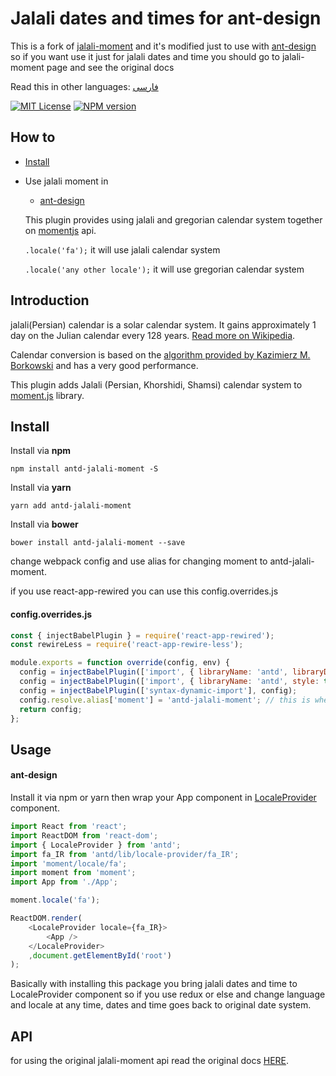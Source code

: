 # Jalali dates and times for ant-design

This is a fork of [jalali-moment](https://github.com/fingerpich/jalali-moment) and it's modified just to use with [ant-design](https://github.com/ant-design/ant-design) so if you want use it just for jalali dates and time you should go to jalali-moment page and see the original docs

Read this in other languages: [فارسی](./README.fa.md)

[![MIT License][license-image]][license-url]
[![NPM version][npm-version-image]][npm-url] 

## How to
- [Install](#install)
- Use jalali moment in
    - [ant-design](#ant-design)
    
    This plugin provides using jalali and gregorian calendar system together
    on [momentjs](https://momentjs.com/docs/) api.

    ```.locale('fa');``` it will use jalali calendar system

    ```.locale('any other locale');``` it will use gregorian calendar system

## Introduction

jalali(Persian) calendar is a solar calendar system. It gains approximately 1 day on the Julian calendar every 128 years. [Read more on Wikipedia](http://en.wikipedia.org/wiki/Jalali_calendar).

Calendar conversion is based on the [algorithm provided by Kazimierz M. Borkowski](http://www.astro.uni.torun.pl/~kb/Papers/EMP/PersianC-EMP.htm) and has a very good performance.

This plugin adds Jalali (Persian, Khorshidi, Shamsi) calendar system to [moment.js](http://momentjs.com) library.

## Install

Install via **npm**
```shell
npm install antd-jalali-moment -S
```
Install via **yarn**
```shell
yarn add antd-jalali-moment
```
Install via **bower**
```shell
bower install antd-jalali-moment --save
```

change webpack config and use alias for changing moment to antd-jalali-moment.

if you use react-app-rewired you can use this config.overrides.js

#### config.overrides.js
```js
const { injectBabelPlugin } = require('react-app-rewired');
const rewireLess = require('react-app-rewire-less');

module.exports = function override(config, env) {
  config = injectBabelPlugin(['import', { libraryName: 'antd', libraryDirectory: 'es', style: 'css' }], config);
  config = injectBabelPlugin(['import', { libraryName: 'antd', style: true }], config);
  config = injectBabelPlugin(['syntax-dynamic-import'], config);
  config.resolve.alias['moment'] = 'antd-jalali-moment'; // this is where we use alias
  return config;
};
```

## Usage
#### ant-design

Install it via npm or yarn then wrap your App component in [LocaleProvider](https://ant.design/components/locale-provider/) component.

```js
import React from 'react';
import ReactDOM from 'react-dom';
import { LocaleProvider } from 'antd';
import fa_IR from 'antd/lib/locale-provider/fa_IR';
import 'moment/locale/fa';
import moment from 'moment';
import App from './App';

moment.locale('fa');

ReactDOM.render(
    <LocaleProvider locale={fa_IR}>
        <App />
    </LocaleProvider>
    ,document.getElementById('root')
);
```

Basically with installing this package you bring jalali dates and time to LocaleProvider component so if you use redux or else and change language and locale at any time, dates and time goes back to original date system.

## API

for using the original jalali-moment api read the original docs [HERE](https://github.com/fingerpich/jalali-moment).

[license-image]: http://img.shields.io/badge/license-MIT-blue.svg?style=flat
[license-url]: LICENSE

[npm-url]: https://npmjs.org/package/antd-jalali-moment
[npm-version-image]: http://img.shields.io/npm/v/antd-jalali-moment.svg?style=flat